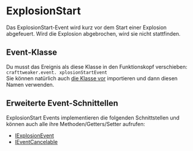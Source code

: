# ExplosionStart

Das ExplosionStart-Event wird kurz vor dem Start einer Explosion abgefeuert. Wird die Explosion abgebrochen, wird sie nicht stattfinden.

## Event-Klasse
Du musst das Ereignis als diese Klasse in den Funktionskopf verschieben:  
`crafttweaker.event. xplosionStartEvent`  
Sie können natürlich auch [die Klasse vor](/AdvancedFunctions/Import/) importieren und dann diesen Namen verwenden.

## Erweiterte Event-Schnittellen
ExplosionStart Events implementieren die folgenden Schnittstellen und können auch alle ihre Methoden/Getters/Setter aufrufen:

- [IExplosionEvent](/Vanilla/Events/Events/IExplosionEvent/)
- [IEventCancelable](/Vanilla/Events/Events/IEventCancelable/)
